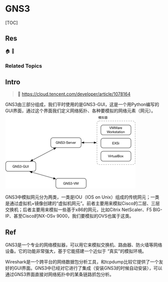 # GNS3

[TOC]



## Res
🏠 
🚧 


### Related Topics



## Intro
> 🔗 https://cloud.tencent.com/developer/article/1078164

GNS3由三部分组成，我们平时使用的是GNS3-GUI，这是一个用Python编写的GUI界面，通过这个界面我们定义网络拓扑、各种要模拟的网络元素（网元）。
![](../../../../../Assets/Pics/Pasted%20image%2020240625233853.png)

GNS3中模拟网元分为两类，一类是IOU（IOS on Unix）组成的传统网元；一类是通过虚拟机+镜像创建的“虚拟机网元”。前者主要用来模拟Cisco的二层、三层交换机；后者主要用来模拟一些基于x86的网元，比如Citrix NetScaler、F5 BIG-IP、甚至Cisco的NX-OSv 9000，我们要模拟的OVS也属于这类。



## Ref
[👍 OVN实战一之GNS3操作指南及OVN入门 | 腾讯云文档]: https://cloud.tencent.com/developer/article/1078164

GNS3是一个专业的网络模拟器，可以用它来模拟交换机、路由器、防火墙等网络设备。它的功能非常强大，基于它能搭建一个近似于 “真实”的模拟环境。

Wireshark是一个跨平台的网络数据包分析工具，和tcpdump比较它提供了一个友好的GUI界面。GNS3中已经对它进行了集成（安装GNS3的时候自动安装），可以通过GNS3界面直接对网络拓扑中的某条链路抓包分析。
